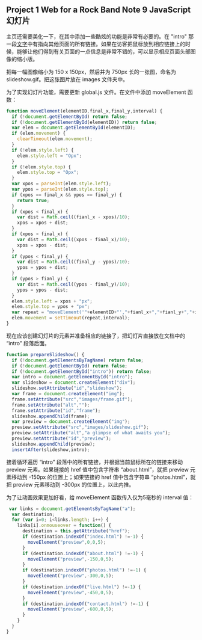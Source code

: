 ## Project 1 Web for a Rock Band Note 9 JavaScript 幻灯片

主页还需要美化一下，在其中添加一些酷炫的功能是非常有必要的。在 "intro" 那一段[文字](Note7.md)中有指向其他页面的所有链接。如果在访客把鼠标放到相应链接上的时候，能够让他们得到有关页面的一点信息是非常不错的，可以显示相应页面头部图像的缩小版。

把每一幅图像缩小为 150 x 150px，然后并为 750px 长的一张图，命名为 slideshow.gif。把这张图片放在 images 文件夹中。

为了实现幻灯片功能，需要更新 global.js 文件。在文件中添加 moveElement 函数：

```js
function moveElement(elementID,final_x,final_y,interval) {
  if (!document.getElementById) return false;
  if (!document.getElementById(elementID)) return false;
  var elem = document.getElementById(elementID);
  if (elem.movement) {
    clearTimeout(elem.movement);
  }
  if (!elem.style.left) {
    elem.style.left = "Opx";
  }
  if (!elem.style.top) {
    elem.style.top = "Opx";
  }
  var xpos = parseInt(elem.style.left);
  var ypos = parseInt(elem.style.top);
  if (xpos == final_x && ypos == final_y) {
    return true;
  }
  if (xpos < final_x) {
    var dist = Math.ceil((fianl_x - xpos)/10);
    xpos = xpos + dist;
  }
  if (xpos > final_x) {
    var dist = Math.ceil((xpos - final_x)/10);
    xpos = xpos - dist;
  }
  if (ypos < final_y) {
    var dist = Math.ceil((final_y - ypos)/10);
    ypos = ypos + dist;
  }
  if (ypos > fianl_y) {
    var dist = Math.ceil((ypos - final_y)/10);
    ypos = ypos - dist;
  }
  elem.style.left = xpos + "px";
  elem.style.top = ypos + "px";
  var repeat = "moveElement('"+elementID+"',"+fianl_x+","+fianl_y+","+interval+")";
  elem.movement = setTimeout(repeat,interval);
}
```

现在应该创建幻灯片的元素并准备相应的链接了，把幻灯片直接放在文档中的 “intro” 段落后面。

```js
function prepareSlideshow() {
  if (!document.getElementsByTagName) return false;
  if (!document.getElementById) return false;
  if (!document.getElementById("intro")) return false;
  var intro = document.getElementById("intro");
  var slideshow = document.createElement("div");
  slideshow.setAttribute("id","slideshow");
  var frame = document.createElement("img");
  frame.setAttribute("src","images/frame.gif");
  frame.setAttribute("alt","");
  frame.setAttribute("id","frame");
  slideshow.appendChild(frame);
  var preview = document.createElement("img");
  preview.setAttribute("src","images/slideshow.gif");
  preview.setAttribute("alt","a glimpse of what awaits you");
  preview.setAttribute("id","preview");
  slideshow.appendChild(preview);
  insertAfter(slideshow,intro);
```

接着循环遍历 “intro” 段落中的所有链接，并根据当前鼠标所在的链接来移动 preview 元素。如果链接的 href 值中包含字符串 “about.html”，就把 preview 元素移动到 -150px 的位置上；如果链接的 href 值中包含字符串 “photos.html”，就把 preview 元素移动到 -300px 的位置上，以此内推。

为了让动画效果更加好看，给 moveElement 函数传入仅为5毫秒的 interval 值：

```js
 var links = document.getElementsByTagName("a");
  var destination;
  for (var i=0; i<links.length; i++) {
    links[i].onmouseover = function() {
      destination = this.getAttribute("href");
      if (destination.indexOf("index.html") !=-1) {
        moveElement("preview",0,0,5);
      }
      if (destination.indexOf("about.html") !=-1) {
        moveElement("preview",-150,0,5);
      }
      if (destination.indexOf("photos.html") !=-1) {
        moveElement("preview",-300,0,5);
      }
      if (destination.indexOf("live.html") !=-1) {
        moveElement("preview",-450,0,5);
      }
      if (destination.indexOf("contact.html") !=-1) {
        moveElement("preview",-600,0,5);
      }
    }
  }
}
```

